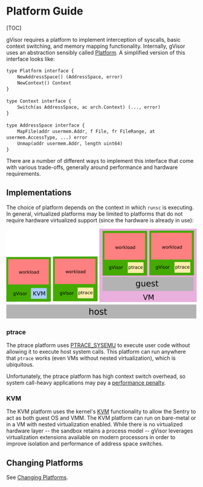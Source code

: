 # Platform Guide

[TOC]

gVisor requires a platform to implement interception of syscalls, basic context
switching, and memory mapping functionality. Internally, gVisor uses an
abstraction sensibly called [Platform][platform]. A simplified version of this
interface looks like:

```golang
type Platform interface {
    NewAddressSpace() (AddressSpace, error)
    NewContext() Context
}

type Context interface {
    Switch(as AddressSpace, ac arch.Context) (..., error)
}

type AddressSpace interface {
    MapFile(addr usermem.Addr, f File, fr FileRange, at usermem.AccessType, ...) error
    Unmap(addr usermem.Addr, length uint64)
}
```

There are a number of different ways to implement this interface that come with
various trade-offs, generally around performance and hardware requirements.

## Implementations

The choice of platform depends on the context in which `runsc` is executing. In
general, virtualized platforms may be limited to platforms that do not require
hardware virtualized support (since the hardware is already in use):

![Platforms](platforms.png "Platform examples.")

### ptrace

The ptrace platform uses [PTRACE_SYSEMU][ptrace] to execute user code without
allowing it to execute host system calls. This platform can run anywhere that
`ptrace` works (even VMs without nested virtualization), which is ubiquitous.

Unfortunately, the ptrace platform has high context switch overhead, so system
call-heavy applications may pay a [performance penalty](./performance.md).

### KVM

The KVM platform uses the kernel's [KVM][kvm] functionality to allow the Sentry
to act as both guest OS and VMM. The KVM platform can run on bare-metal or in a
VM with nested virtualization enabled. While there is no virtualized hardware
layer -- the sandbox retains a process model -- gVisor leverages virtualization
extensions available on modern processors in order to improve isolation and
performance of address space switches.

## Changing Platforms

See [Changing Platforms](../user_guide/platforms.md).

[kvm]: https://www.kernel.org/doc/Documentation/virtual/kvm/api.txt
[platform]: https://cs.opensource.google/gvisor/gvisor/+/release-20190304.1:pkg/sentry/platform/platform.go;l=33
[ptrace]: http://man7.org/linux/man-pages/man2/ptrace.2.html
